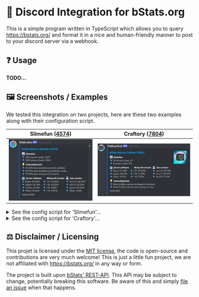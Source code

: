 # :speech_balloon: Discord Integration for bStats.org
This is a simple program written in TypeScript which allows you to query https://bstats.org/ and format it in a nice and human-friendly manner to post to your discord server via a webhook.

## :question: Usage
**TODO...**

## :framed_picture: Screenshots / Examples
We tested this integration on two projects, here are these two examples along with their configuration script.

| Slimefun ([4574](https://bstats.org/plugin/bukkit/Slimefun/4574)) | Craftory ([7804](https://bstats.org/plugin/bukkit/Craftory/7804)) |
| :---------------------------------: | :------------------------------: |
| ![bStats data for Slimefun](https://raw.githubusercontent.com/baked-libs/bstats-discord-integration/main/.github/screenshots/slimefun.png) | ![bStats data for Craftory](https://raw.githubusercontent.com/baked-libs/bstats-discord-integration/main/.github/screenshots/craftory.png) |

<details><summary>See the config script for 'Slimefun'...</summary>

```typescript
import { Project, Platform, WebhookCredentials, ChartEmbed } from './types'

export const project = {
    name: 'Slimefun',
    id: 4574,
    platform: Platform.BUKKIT,
    color: '0x1A62D6',
    charts: [
        'servers',
        'players',
        'serverSoftware',
        'minecraftVersion',
        'javaVersion',
        'location',
        'compatibility_mode',
        'auto_updates',
        'cs-corelib_installed'
    ]
} as Project

export const webhook = {
    id: '******************',
    token: '*******************************************************************'
} as WebhookCredentials

export function getContent(charts: any): ChartEmbed[] {
    let prefix = ':small_blue_diamond:'

    return [
        {
            name: ':bar_chart:  Statistics',
            inline: false,
            lines: [
                `${prefix} ${charts['servers'].current} servers (peak: ${charts['servers'].peak})`,
                `${prefix} ${charts['players'].current} players (peak: ${charts['players'].peak})`
            ]
        },
        {
            name: ':bulb:  Interesting facts',
            inline: false,
            lines: [
                `${prefix} ${charts['auto_updates'].for('enabled').percentage} have enabled automatic updates.`,
                `${prefix} ${charts['compatibility_mode'].for('disabled').percentage} have disabled compatibility-mode.`,
                `${prefix} ${charts['cs-corelib_installed'].for('No').percentage} have removed CS-CoreLib.`
            ]
        },
        {
            name: ':computer:  Server software',
            inline: true,
            lines: [
                `${prefix} Paper: ${charts['serverSoftware'].for('Paper').percentage}`,
                `${prefix} Spigot: ${charts['serverSoftware'].for('Spigot').percentage}`,
                `${prefix} Tuinity: ${charts['serverSoftware'].for('Tuinity').percentage}`,
                `${prefix} Other: ${charts['serverSoftware'].forAllExcept(['Paper', 'Spigot', 'Tuinity']).percentage}`
            ]
        },
        {
            name: ':video_game:  Minecraft version',
            inline: true,
            lines: [
                `${prefix} 1.17: ${charts['minecraftVersion'].forAny(/1\.17(?:\.\d+)?/).percentage}`,
                `${prefix} 1.16: ${charts['minecraftVersion'].forAny(/1\.16(?:\.\d+)?/).percentage}`,
                `${prefix} 1.15: ${charts['minecraftVersion'].forAny(/1\.15(?:\.\d+)?/).percentage}`,
                `${prefix} 1.14: ${charts['minecraftVersion'].forAny(/1\.14(?:\.\d+)?/).percentage}`
            ]
        },
        {
            name: ':floppy_disk:  Java version',
            inline: true,
            lines: [
                `${prefix} Java 16: ${charts['javaVersion'].for('Java 16').percentage}`,
                `${prefix} Java 11: ${charts['javaVersion'].for('Java 11').percentage}`,
                `${prefix} Java 8: ${charts['javaVersion'].for('Java 8').percentage}`,
                `${prefix} Other: ${charts['javaVersion'].forAllExcept(['Java 16', 'Java 11', 'Java 8']).percentage}`
            ]
        }
    ];
}
```
</details>
<details><summary>See the config script for 'Craftory'...</summary>

```typescript
import { Project, Platform, WebhookCredentials, ChartEmbed } from './types'

export const project = {
    name: 'Craftory',
    id: 7804,
    platform: Platform.BUKKIT,
    color: '0x1A62D6',
    icon: 'https://avatars.githubusercontent.com/u/71320561',
    charts: [
        'servers',
        'players',
        'serverSoftware',
        'minecraftVersion',
        'javaVersion',
        'location',
        'os'
    ]
} as Project

export const webhook = {
    id: '******************',
    token: '*******************************************************************'
} as WebhookCredentials

export function getContent(charts: any): ChartEmbed[] {
    return [
        {
            name: ':bar_chart:  Statistics',
            inline: false,
            lines: [
                `:small_blue_diamond: ${charts['servers'].current} servers (peak: ${charts['servers'].peak})`,
                `:small_blue_diamond: ${charts['players'].current} players (peak: ${charts['players'].peak})`
            ]
        },
        {
            name: ':computer:  Server software',
            inline: true,
            lines: [
                `:small_blue_diamond: Paper: ${charts['serverSoftware'].for('Paper').percentage}`,
                `:small_blue_diamond: Spigot: ${charts['serverSoftware'].for('Spigot').percentage}`,
                `:small_blue_diamond: Other: ${charts['serverSoftware'].forAllExcept(['Paper', 'Spigot']).percentage}`
            ]
        },
        {
            name: ':video_game:  Minecraft version',
            inline: true,
            lines: [
                `:small_blue_diamond: 1.17: ${charts['minecraftVersion'].forAny(/1\.17(?:\.\d+)?/).percentage}`,
                `:small_blue_diamond: 1.16: ${charts['minecraftVersion'].forAny(/1\.16(?:\.\d+)?/).percentage}`,
                `:small_blue_diamond: 1.15: ${charts['minecraftVersion'].forAny(/1\.15(?:\.\d+)?/).percentage}`
            ]
        },
        {
            name: ':floppy_disk:  Java version',
            inline: true,
            lines: [
                `:small_blue_diamond: Java 16: ${charts['javaVersion'].for('Java 16').percentage}`,
                `:small_blue_diamond: Java 11: ${charts['javaVersion'].for('Java 11').percentage}`,
                `:small_blue_diamond: Java 8: ${charts['javaVersion'].for('Java 8').percentage}`
            ]
        },
        {
            name: ':bulb:  Interesting facts',
            inline: false,
            lines: [
                `:small_blue_diamond: Most ${project.name} servers are based in ${charts['location'].top().label}.`,
                `:small_blue_diamond: Most ${project.name} servers are running on ${charts['os'].top().label}.`
            ]
        }
    ]
}
```
</details>


## :balance_scale: Disclaimer / Licensing
This projet is licensed under the [MIT license](https://github.com/baked-libs/bstats-discord-integration/blob/main/LICENSE), the code is open-source and contributions are very much welcome!
This is just a little fun project, we are not affiliated with https://bstats.org/ in any way or form.

The project is built upon [bStats' REST-API](https://bstats.org/help/rest-api).
This API may be subject to change, potentially breaking this software.
Be aware of this and simply [file an issue](https://github.com/baked-libs/bstats-discord-integration/issues) when that happens.
